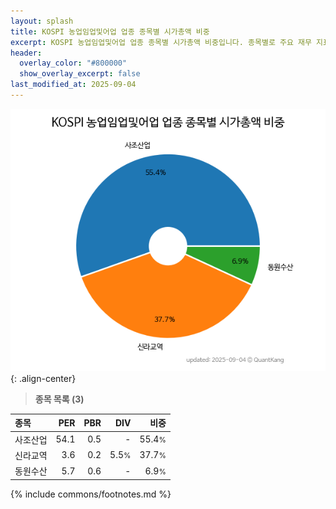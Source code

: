 ```yaml
---
layout: splash
title: KOSPI 농업임업및어업 업종 종목별 시가총액 비중
excerpt: KOSPI 농업임업및어업 업종 종목별 시가총액 비중입니다. 종목별로 주요 재무 지표를 함께 표시합니다.
header:
  overlay_color: "#800000"
  show_overlay_excerpt: false
last_modified_at: 2025-09-04
---
```



![KOSPI 농업임업및어업 업종 종목별 시가총액 비중](/stats/sector/images/kospi_업종_농업임업및어업_종목.png){: .align-center}


> **종목 목록 (3)**<a id="list"></a>

| **종목** | **PER** | **PBR** | **DIV** | **비중** |
| :------- | ------: | ------: | ------: | -------: |
| 사조산업 | 54.1 | 0.5 | - | 55.4<small>%</small> |
| 신라교역 | 3.6 | 0.2 | 5.5<small>%</small> | 37.7<small>%</small> |
| 동원수산 | 5.7 | 0.6 | - | 6.9<small>%</small> |

{% include commons/footnotes.md %}